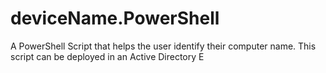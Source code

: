 # deviceName.PowerShell
A PowerShell Script that helps the user identify their computer name. This script can be deployed in an Active Directory E
